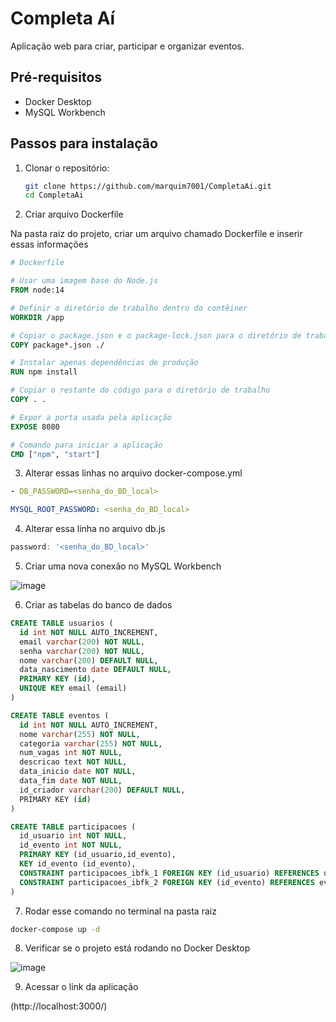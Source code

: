 # Completa Aí

Aplicação web para criar, participar e organizar eventos.

## Pré-requisitos

- Docker Desktop
- MySQL Workbench

## Passos para instalação

1. Clonar o repositório:

   ```bash
   git clone https://github.com/marquim7001/CompletaAi.git
   cd CompletaAi
   ```

2. Criar arquivo Dockerfile

Na pasta raiz do projeto, criar um arquivo chamado Dockerfile e inserir essas informações

  ```Dockerfile
  # Dockerfile
  
  # Usar uma imagem base do Node.js
  FROM node:14
  
  # Definir o diretório de trabalho dentro do contêiner
  WORKDIR /app
  
  # Copiar o package.json e o package-lock.json para o diretório de trabalho
  COPY package*.json ./
  
  # Instalar apenas dependências de produção
  RUN npm install
  
  # Copiar o restante do código para o diretório de trabalho
  COPY . .
  
  # Expor a porta usada pela aplicação
  EXPOSE 8080
  
  # Comando para iniciar a aplicação
  CMD ["npm", "start"]
  ```

3. Alterar essas linhas no arquivo docker-compose.yml

  ```yml
  - DB_PASSWORD=<senha_do_BD_local>
  ```
  
  ```yml
  MYSQL_ROOT_PASSWORD: <senha_do_BD_local>
  ```

4. Alterar essa linha no arquivo db.js

  ```js
  password: '<senha_do_BD_local>'
  ```

5. Criar uma nova conexão no MySQL Workbench

  ![image](https://github.com/user-attachments/assets/c7276b63-6103-4f0d-8820-f13fb2561c54)

6. Criar as tabelas do banco de dados

  ```sql
  CREATE TABLE usuarios (
    id int NOT NULL AUTO_INCREMENT,
    email varchar(200) NOT NULL,
    senha varchar(200) NOT NULL,
    nome varchar(200) DEFAULT NULL,
    data_nascimento date DEFAULT NULL,
    PRIMARY KEY (id),
    UNIQUE KEY email (email)
  )
  ```
  ```sql
  CREATE TABLE eventos (
    id int NOT NULL AUTO_INCREMENT,
    nome varchar(255) NOT NULL,
    categoria varchar(255) NOT NULL,
    num_vagas int NOT NULL,
    descricao text NOT NULL,
    data_inicio date NOT NULL,
    data_fim date NOT NULL,
    id_criador varchar(200) DEFAULT NULL,
    PRIMARY KEY (id)
  )
  ```
  ```sql
  CREATE TABLE participacoes (
    id_usuario int NOT NULL,
    id_evento int NOT NULL,
    PRIMARY KEY (id_usuario,id_evento),
    KEY id_evento (id_evento),
    CONSTRAINT participacoes_ibfk_1 FOREIGN KEY (id_usuario) REFERENCES usuarios (id),
    CONSTRAINT participacoes_ibfk_2 FOREIGN KEY (id_evento) REFERENCES eventos (id)
  )
  ```

7. Rodar esse comando no terminal na pasta raiz

  ```bash
  docker-compose up -d
  ```

8. Verificar se o projeto está rodando no Docker Desktop

  ![image](https://github.com/user-attachments/assets/6107f71b-7edb-4e56-a921-53c3d3bd067d)

9. Acessar o link da aplicação

  (http://localhost:3000/)
